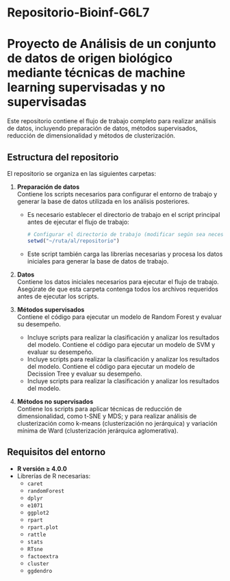 # Repositorio-Bioinf-G6L7

# Proyecto de Análisis de un conjunto de datos de origen biológico mediante técnicas de machine learning supervisadas y no supervisadas 

Este repositorio contiene el flujo de trabajo completo para realizar análisis de datos, incluyendo preparación de datos, métodos supervisados, reducción de dimensionalidad y métodos de clusterización. 

## Estructura del repositorio

El repositorio se organiza en las siguientes carpetas:

1. **Preparación de datos**  
   Contiene los scripts necesarios para configurar el entorno de trabajo y generar la base de datos utilizada en los análisis posteriores.  
   - Es necesario establecer el directorio de trabajo en el script principal antes de ejecutar el flujo de trabajo:
     ```R
     # Configurar el directorio de trabajo (modificar según sea necesario)
     setwd("~/ruta/al/repositorio")
     ```
   - Este script también carga las librerías necesarias y procesa los datos iniciales para generar la base de datos de trabajo.

2. **Datos**  
   Contiene los datos iniciales necesarios para ejecutar el flujo de trabajo. Asegúrate de que esta carpeta contenga todos los archivos requeridos antes de ejecutar los scripts.

3. **Métodos supervisados**  
   Contiene el código para ejecutar un modelo de Random Forest y evaluar su desempeño.  
   - Incluye scripts para realizar la clasificación y analizar los resultados del modelo.
   Contiene el código para ejecutar un modelo de SVM y evaluar su desempeño.  
   - Incluye scripts para realizar la clasificación y analizar los resultados del modelo.
   Contiene el código para ejecutar un modelo de Decission Tree y evaluar su desempeño.  
   - Incluye scripts para realizar la clasificación y analizar los resultados del modelo.
   

4. **Métodos no supervisados**  
   Contiene los scripts para aplicar técnicas de reducción de dimensionalidad, como t-SNE y MDS; y para realizar análisis de clusterización como k-means (clusterización no jerárquica) y variación mínima de Ward (clusterización jerárquica aglomerativa).

## Requisitos del entorno

- **R versión ≥ 4.0.0**  
- Librerías de R necesarias:
  - `caret`
  - `randomForest`
  - `dplyr`
  - `e1071`
  - `ggplot2`
  - `rpart`
  - `rpart.plot`
  - `rattle`
  - `stats`
  - `RTsne`
  - `factoextra`
  - `cluster`
  - `ggdendro`

